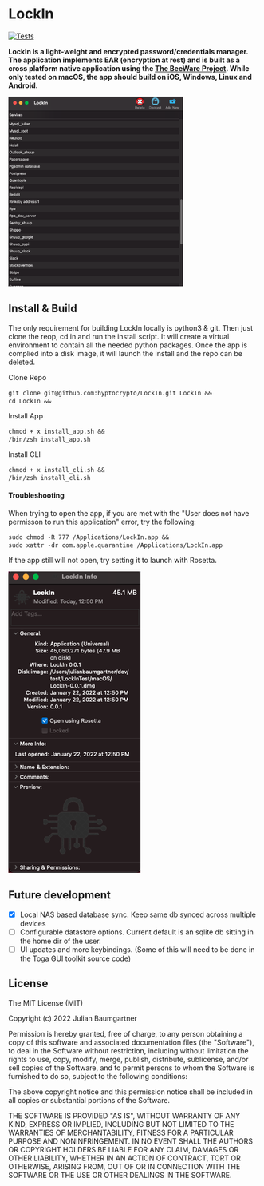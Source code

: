 # LockIn
[![Tests](https://github.com/hyptocrypto/LockIn/actions/workflows/tests.yml/badge.svg)](https://github.com/hyptocrypto/LockIn/actions/workflows/tests.yml)


**LockIn is a light-weight and encrypted password/credentials manager. The application implements EAR (encryption at rest) and is built as a cross platform native application using the [The BeeWare Project](https://beeware.org/). While only tested on macOS, the app should build on iOS, Windows, Linux and Android.**

<kbd>
<img width=350 src="docs/lockin_demo.png"/>
</kbd>



## Install & Build
The only requirement for building LockIn locally is python3 & git. Then just clone the reop, cd in and run the install script. It will create a virtual environment to contain all the needed python packages. Once the app is complied into a disk image, it will launch the install and the repo can be deleted.

Clone Repo
```
git clone git@github.com:hyptocrypto/LockIn.git LockIn &&
cd LockIn &&
```
Install App
```
chmod + x install_app.sh &&
/bin/zsh install_app.sh
```
Install CLI
```
chmod + x install_cli.sh &&
/bin/zsh install_cli.sh
```

#### Troubleshooting
When trying to open the app, if you are met with the "User does not have permisson to run this application" error, try the following:
```
sudo chmod -R 777 /Applications/LockIn.app &&
sudo xattr -dr com.apple.quarantine /Applications/LockIn.app
```
If the app still will not open, try setting it to launch with Rosetta.

<kbd>
<img src="docs/rosetta.png"/>
</kbd>


## Future development

- [X] Local NAS based database sync. Keep same db synced across multiple devices
- [ ] Configurable datastore options. Current default is an sqlite db sitting in the home dir of the user.
- [ ] UI updates and more keybindings. (Some of this will need to be done in the Toga GUI toolkit source code)

## License
The MIT License (MIT)

Copyright (c) 2022 Julian Baumgartner

Permission is hereby granted, free of charge, to any person obtaining a copy of this software and associated documentation files (the "Software"), to deal in the Software without restriction, including without limitation the rights to use, copy, modify, merge, publish, distribute, sublicense, and/or sell copies of the Software, and to permit persons to whom the Software is furnished to do so, subject to the following conditions:

The above copyright notice and this permission notice shall be included in all copies or substantial portions of the Software.

THE SOFTWARE IS PROVIDED "AS IS", WITHOUT WARRANTY OF ANY KIND, EXPRESS OR IMPLIED, INCLUDING BUT NOT LIMITED TO THE WARRANTIES OF MERCHANTABILITY, FITNESS FOR A PARTICULAR PURPOSE AND NONINFRINGEMENT. IN NO EVENT SHALL THE AUTHORS OR COPYRIGHT HOLDERS BE LIABLE FOR ANY CLAIM, DAMAGES OR OTHER LIABILITY, WHETHER IN AN ACTION OF CONTRACT, TORT OR OTHERWISE, ARISING FROM, OUT OF OR IN CONNECTION WITH THE SOFTWARE OR THE USE OR OTHER DEALINGS IN THE SOFTWARE.
